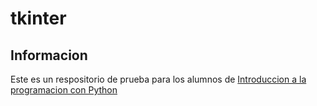 # tkinter
## Informacion
Este es un respositorio de prueba para los alumnos de [Introduccion a la programacion con Python](https://campus.upateco.edu.ar/course/view.php?id=20&section=0#tabs-tree-start)



